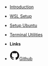 - [Introduction](introduction) <!-- markdownlint-disable-line first-line-heading -->
- [WSL Setup](wsl_setup.md)
- [Setup Ubuntu](setup_ubuntu.md)
- [Terminal Utilities](terminal_utilities.md)

- **Links**

- [![Github](assets/img/github.svg)Github](https://github.com/montepjones/)
<!-- - [![Twitter](assets/img/twitter.svg)@jhildenbiddle](http://twitter.com/jhildenbiddle)
te -->